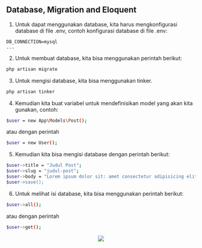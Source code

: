 ## Database, Migration and Eloquent

1. Untuk dapat menggunakan database, kita harus mengkonfigurasi database di file .env, contoh konfigurasi database di file .env:

```env
DB_CONNECTION=mysql
...
```

2. Untuk membuat database, kita bisa menggunakan perintah berikut:

```bash
php artisan migrate
```

3. Untuk mengisi database, kita bisa menggunakan tinker. 
  ```bash
  php artisan tinker
  ```

4. Kemudian kita buat variabel untuk mendefinisikan model yang akan kita gunakan, contoh:

  ```bash
  $user = new App\Models\Post();
  ```
  atau dengan perintah
  ```bash
  $user = new User();
  ```

5. Kemudian kita bisa mengisi database dengan perintah berikut:

  ```bash
  $user->title = "Judul Post";
  $user->slug = "judul-post";
  $user->body = "Lorem ipsum dolor sit: amet consectetur adipisicing elit. Quisquam, quod.";"
  $user->save();
  ```

6. Untuk melihat isi database, kita bisa menggunakan perintah berikut:

  ```bash
  $user->all();
  ```
  atau dengan perintah
  ```bash
  $user->get();
  ```

<p align="center">
  <a href="../../README.md">
    <img src="https://img.shields.io/static/v1?label=Home&message=%F0%9F%8F%A1&color=skyblue">
  </a>
</p>